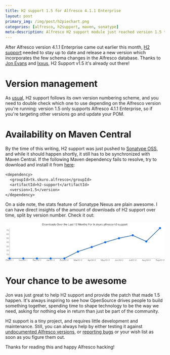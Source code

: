 ```yaml
---
title: H2 support 1.5 for Alfresco 4.1.1 Enterprise
layout: post
primary_img: /img/post/h2piechart.png
categories: [alfresco, h2support, maven, sonatype]
meta-description: Alfresco H2 support module just reached version 1.5 to support Alfresco Enterprise 4.1.1
---
```


After Alfresco version 4.1.1 Enterprise came out earlier this month,
[H2 support](https://github.com/skuro/alfresco-h2-support) needed to
stay up to date and release a new version which incorporates the
few schema changes in the Alfresco database. Thanks to
[Jon Evans](http://springyweb.com) and [Ixxus](http://www.ixxus.com),
 H2 Support v1.5 it's already out there!

Version management
==================

As
[usual](https://github.com/skuro/alfresco-h2-support/wiki/H2-Database-support-for-Alfresco),
H2 support follows its own version numbering scheme, and you need to
double check which one to use depending on the Alfresco version you're
running: version 1.5 only supports Alfresco 4.1.1 Enterprise, so if
you're targeting other versions go and update your POM.

Availability on Maven Central
=============================

By the time of this writing, H2 support was just pushed to
[Sonatype OSS](https://oss.sonatype.org/index.html), and while it
should happen shortly, it still has to be synchronized with Maven
Central. If the following Maven dependency fails to resolve, try to
download and install it from
[here](https://oss.sonatype.org/content/repositories/releases/tk/skuro/alfresco/h2-support/1.5/):

    <dependency>
      <groupId>tk.skuro.alfresco</groupId>
      <artifactId>h2-support</artifactId>
      <version>1.5</version>
    </dependency>
    
On a side note, the stats feature of Sonatype Nexus are plain awesome.
I can have direct insights of the amount of downloads of H2 support
over time, split by version number. Check it out:

![H2 download stats](/img/post/h2stats.png "H2 download stats")

    
Your chance to be awesome
=========================

Jon was just great to help H2 support and provide the patch that made
1.5 happen. It's always inspiring to see how OpenSource drives people
to build something together, spending time to shape technology to be
the way we need, asking for nothing else in return than just be part
of the community. 

H2 support is a tiny project, and requires little
development and maintenance. Still, you can always help by either
testing it against [undocumented Alfresco versions](https://github.com/skuro/alfresco-h2-support/wiki/H2-Database-support-for-Alfresco), or [reporting bugs](https://github.com/skuro/alfresco-h2-support/issues)
or your wish list as soon as you figure them out.

Thanks for reading this and happy Alfresco hacking!
